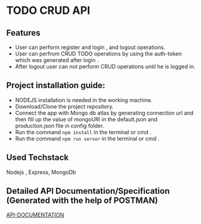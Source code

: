 # TODO CRUD API 

## Features
* User can perform register and login , and logout operations.
* User can perfrom CRUD TODO operations by using the auth-token which was generated after login .
* After logout user can not perform CRUD operations until he is logged in.

## Project installation guide:
* NODEJS installation is needed in the working machine.
* Download/Clone the project repository.
* Connect the app with Mongo db atlas by generating connection url and then fill up the value of mongoURI in the default.json and production.json file in config folder.
* Run the command  ``` npm install ```  in the terminal or cmd .
* Run the command ``` npm run server ```  in the terminal or cmd .

## Used Techstack

Nodejs , Express, MongoDb 

## Detailed API Documentation/Specification (Generated with the help of POSTMAN)

[API-DOCUMENTATION](https://documenter.getpostman.com/view/7185304/Tzm9kvDD)
